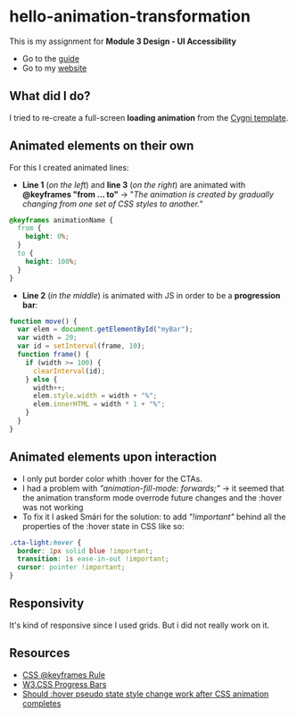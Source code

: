 # hello-animation-transformation

This is my assignment for **Module 3 Design - UI Accessibility**

- Go to the [guide](https://io.tskoli.dev/guides/5f1321b0b279dc27c467ca67)
- Go to my [website]()

## What did I do?

I tried to re-create a full-screen **loading animation** from the [Cygni template](http://preview.themeforest.net/item/cygni-interactive-portfolio-wordpress-theme/full_screen_preview/27917817?_ga=2.164354936.613568388.1635071376-1708789936.1610465670).

## Animated elements on their own

For this I created animated lines:

- **Line 1** (_on the left_) and **line 3** (_on the right_) are animated with **@keyframes "from ... to"** -> "_The animation is created by gradually changing from one set of CSS styles to another._"

```CSS
@keyframes animationName {
  from {
    height: 0%;
  }
  to {
    height: 100%;
  }
}
```

- **Line 2** (_in the middle_) is animated with JS in order to be a **progression bar**:

```javascript
function move() {
  var elem = document.getElementById("myBar");
  var width = 20;
  var id = setInterval(frame, 10);
  function frame() {
    if (width >= 100) {
      clearInterval(id);
    } else {
      width++;
      elem.style.width = width + "%";
      elem.innerHTML = width * 1 + "%";
    }
  }
}
```

## Animated elements upon interaction

- I only put border color whith :hover for the CTAs. 
- I had a problem with  _"animation-fill-mode: forwards;"_ -> it seemed that the animation transform mode overrode future changes and the :hover was not working
- To fix it I asked Smári for the solution: to add _"!important"_ behind all the properties of the :hover state in CSS like so:

```CSS
.cta-light:hover {
  border: 1px solid blue !important;
  transition: 1s ease-in-out !important;
  cursor: pointer !important;
}
```

## Responsivity

It's kind of responsive since I used grids. But i did not really work on it.

## Resources

- [CSS @keyframes Rule](https://www.w3schools.com/cssref/css3_pr_animation-keyframes.asp)
- [W3.CSS Progress Bars](https://www.w3schools.com/w3css/w3css_progressbar.asp)
- [Should :hover pseudo state style change work after CSS animation completes](https://stackoverflow.com/questions/26778434/should-hover-pseudo-state-style-change-work-after-css-animation-completes)
